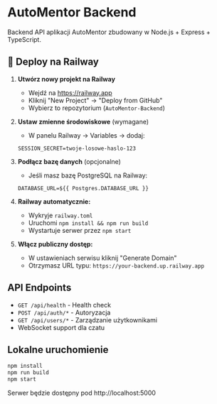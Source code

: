 # AutoMentor Backend

Backend API aplikacji AutoMentor zbudowany w Node.js + Express + TypeScript.

## 🚀 Deploy na Railway

1. **Utwórz nowy projekt na Railway**
   - Wejdź na https://railway.app
   - Kliknij "New Project" → "Deploy from GitHub"
   - Wybierz to repozytorium (`AutoMentor-Backend`)

2. **Ustaw zmienne środowiskowe** (wymagane)
   - W panelu Railway → Variables → dodaj:
   ```
   SESSION_SECRET=twoje-losowe-haslo-123
   ```

3. **Podłącz bazę danych** (opcjonalne)
   - Jeśli masz bazę PostgreSQL na Railway:
   ```
   DATABASE_URL=${{ Postgres.DATABASE_URL }}
   ```

4. **Railway automatycznie:**
   - Wykryje `railway.toml`
   - Uruchomi `npm install && npm run build`
   - Wystartuje serwer przez `npm start`

5. **Włącz publiczny dostęp:**
   - W ustawieniach serwisu kliknij "Generate Domain"
   - Otrzymasz URL typu: `https://your-backend.up.railway.app`

## API Endpoints

- `GET /api/health` - Health check
- `POST /api/auth/*` - Autoryzacja
- `GET /api/users/*` - Zarządzanie użytkownikami
- WebSocket support dla czatu

## Lokalne uruchomienie

```bash
npm install
npm run build
npm start
```

Serwer będzie dostępny pod http://localhost:5000